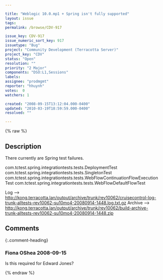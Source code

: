 ```yaml
---

title: "Weblogic 10.0.mp1 + Spring isn't fully supported"
layout: issue
tags: 
permalink: /browse/CDV-917

issue_key: CDV-917
issue_numeric_sort_key: 917
issuetype: "Bug"
project: "Community Development (Terracotta Server)"
project_key: "CDV"
status: "Open"
resolution: ""
priority: "2 Major"
components: "DSO:L1,Sessions"
labels: 
assignee: "prodmgmt"
reporter: "hhuynh"
votes:  0
watchers: 1

created: "2008-09-15T13:12:04.000-0400"
updated: "2010-03-19T18:59:59.000-0400"
resolved: ""

---
```




{% raw %}



## Description

<div markdown="1" class="description">

There currently are Spring test failures. 

com.tctest.spring.integrationtests.tests.DeploymentTest
com.tctest.spring.integrationtests.tests.SingletonTest
com.tctest.spring.integrationtests.tests.WebFlowContinuationFlowExecutionTest
com.tctest.spring.integrationtests.tests.WebFlowDefaultFlowTest


Log --> http://kong.terracotta.lan/output/archive/trunk/rev10062/cruisecontrol-log-trunk-alltests-rev10062-su10mo4-20080914-1448.log.txt.gz
Archive --> http://kong.terracotta.lan/output/archive/trunk/rev10062/build-archive-trunk-alltests-rev10062-su10mo4-20080914-1448.zip


</div>

## Comments


{:.comment-heading}
### **Fiona OShea** <span class="date">2008-09-15</span>

<div markdown="1" class="comment">

Is this required for Edward Jones?

</div>



{% endraw %}
